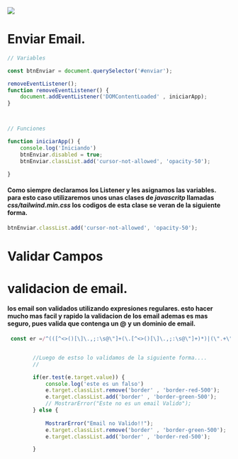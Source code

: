 
![](https://i.ytimg.com/vi/H6kVKoq3OOk/maxresdefault.jpg)
# Enviar Email.


~~~javascript
// Variables

const btnEnviar = document.querySelector('#enviar');

removeEventListener();
function removeEventListener() {
    document.addEventListener('DOMContentLoaded' , iniciarApp);
}



// Funciones

function iniciarApp() {
    console.log('Iniciando')
    btnEnviar.disabled = true;
    btnEnviar.classList.add('cursor-not-allowed', 'opacity-50');

}
~~~

#### Como siempre declaramos los Listener y les asignamos las variables. para esto caso utilizaremos unos unas clases de ***javascritp*** llamadas ***css/tailwind.min.css***  los codigos de esta clase se veran de la siguiente forma.
~~~javascript
btnEnviar.classList.add('cursor-not-allowed', 'opacity-50');
~~~

# Validar Campos


# validacion de email.
#### los email son validados utilizando expresiones regulares. esto hacer mucho mas facil y rapido la validacion de los email ademas es mas seguro, pues valida que contenga un @ y un dominio de email.

~~~javascript
 const er =/^(([^<>()[\]\.,;:\s@\"]+(\.[^<>()[\]\.,;:\s@\"]+)*)|(\".+\"))@(([^<>()[\]\.,;:\s@\"]+\.)+[^<>()[\]\.,;:\s@\"]{2,})$/i;


        //Luego de estso lo validamos de la siguiente forma....
        //

        if(er.test(e.target.value)) {
            console.log('este es un falso')
            e.target.classList.remove('border' , 'border-red-500');
            e.target.classList.add('border' , 'border-green-500');
            // MostrarError("Este no es un email Valido");
        } else {
            
            MostrarError("Email no Valido!!");
            e.target.classList.remove('border' , 'border-green-500');
            e.target.classList.add('border' , 'border-red-500');

        }


 ~~~



